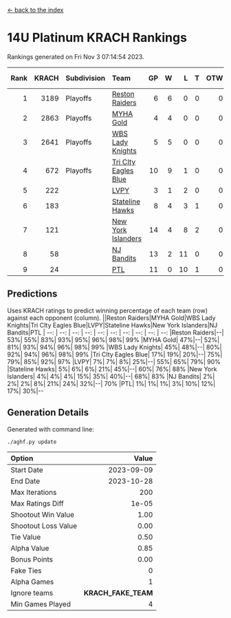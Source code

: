 [<- back to the index](readme.md)
# 14U Platinum KRACH Rankings
Rankings generated on Fri Nov  3 07:14:54 2023.

Rank|KRACH|Subdivision|Team|GP|W|L|T|OTW|OTL|SoS|Exp Wins|Win Diff
---:|---:|:---|:---|---:|---:|---:|---:|---:|---:|---:|---:|---:
1|3189|Playoffs|[Reston Raiders](https://gamesheetstats.com/seasons/3663/teams/140829/schedule)|6|6|0|0|0|0|72|6.8|-0.0
2|2863|Playoffs|[MYHA Gold](https://gamesheetstats.com/seasons/3663/teams/140824/schedule)|4|4|0|0|0|0|89|4.9|0.0
3|2641|Playoffs|[WBS Lady Knights](https://gamesheetstats.com/seasons/3663/teams/140825/schedule)|5|5|0|0|0|0|68|5.9|0.0
4|672|Playoffs|[Tri CIty Eagles Blue](https://gamesheetstats.com/seasons/3663/teams/140831/schedule)|10|9|1|0|0|0|84|9.9|0.0
5|222||[LVPY](https://gamesheetstats.com/seasons/3663/teams/140820/schedule)|3|1|2|0|0|0|1002|1.9|0.0
6|183||[Stateline Hawks](https://gamesheetstats.com/seasons/3663/teams/140830/schedule)|8|4|3|1|0|0|452|5.4|0.0
7|121||[New York Islanders](https://gamesheetstats.com/seasons/3663/teams/140832/schedule)|14|4|8|2|0|0|909|5.9|0.0
8|58||[NJ Bandits](https://gamesheetstats.com/seasons/3663/teams/140828/schedule)|13|2|11|0|0|0|1205|2.9|0.0
9|24||[PTL](https://gamesheetstats.com/seasons/3663/teams/140827/schedule)|11|0|10|1|0|0|1228|1.4|0.0

## Predictions
Uses KRACH ratings to predict winning percentage of each team (row) against each opponent (column).
||Reston Raiders|MYHA Gold|WBS Lady Knights|Tri CIty Eagles Blue|LVPY|Stateline Hawks|New York Islanders|NJ Bandits|PTL
| --: | --: | --: | --: | --: | --: | --: | --: | --: | --: 
|Reston Raiders|--| 53%| 55%| 83%| 93%| 95%| 96%| 98%| 99%
|MYHA Gold| 47%|--| 52%| 81%| 93%| 94%| 96%| 98%| 99%
|WBS Lady Knights| 45%| 48%|--| 80%| 92%| 94%| 96%| 98%| 99%
|Tri CIty Eagles Blue| 17%| 19%| 20%|--| 75%| 79%| 85%| 92%| 97%
|LVPY|  7%|  7%|  8%| 25%|--| 55%| 65%| 79%| 90%
|Stateline Hawks|  5%|  6%|  6%| 21%| 45%|--| 60%| 76%| 88%
|New York Islanders|  4%|  4%|  4%| 15%| 35%| 40%|--| 68%| 83%
|NJ Bandits|  2%|  2%|  2%|  8%| 21%| 24%| 32%|--| 70%
|PTL|  1%|  1%|  1%|  3%| 10%| 12%| 17%| 30%|--

## Generation Details

Generated with command line:
```
./aghf.py update
```

| Option | Value |
| :----- | ----: |
| Start Date | 2023-09-09 |
| End Date | 2023-10-28 |
| Max Iterations | 200 |
| Max Ratings Diff | 1e-05 |
| Shootout Win Value | 1.00 |
| Shootout Loss Value | 0.00 |
| Tie Value | 0.50 |
| Alpha Value | 0.85 |
| Bonus Points | 0.00 |
| Fake Ties | 0 |
| Alpha Games | 1 |
| Ignore teams | __KRACH_FAKE_TEAM__ |
| Min Games Played | 4 |

